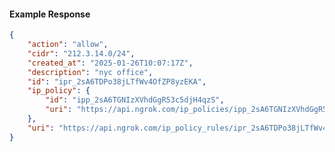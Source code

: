 <!-- Code generated for API Clients. DO NOT EDIT. -->

#### Example Response

```json
{
	"action": "allow",
	"cidr": "212.3.14.0/24",
	"created_at": "2025-01-26T10:07:17Z",
	"description": "nyc office",
	"id": "ipr_2sA6TDPo38jLTfWv4OfZP8yzEKA",
	"ip_policy": {
		"id": "ipp_2sA6TGNIzXVhdGgR53c5djH4qzS",
		"uri": "https://api.ngrok.com/ip_policies/ipp_2sA6TGNIzXVhdGgR53c5djH4qzS"
	},
	"uri": "https://api.ngrok.com/ip_policy_rules/ipr_2sA6TDPo38jLTfWv4OfZP8yzEKA"
}
```

